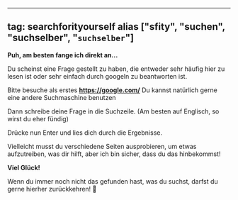 
---
tag: searchforityourself
alias ["sfity", "suchen", "suchselber", "```suchselber```"]
---

**Puh, am besten fange ich direkt an...**

Du scheinst eine Frage gestellt zu haben, die entweder sehr häufig hier zu lesen ist oder sehr einfach durch googeln zu beantworten ist.

Bitte besuche als erstes
**<https://google.com/>**
Du kannst natürlich gerne eine andere Suchmaschine benutzen

Dann schreibe deine Frage in die Suchzeile.
(Am besten auf Englisch, so wirst du eher fündig)

Drücke nun Enter und lies dich durch die Ergebnisse.

Vielleicht musst du verschiedene Seiten ausprobieren, um etwas aufzutreiben, was dir hilft, aber ich bin sicher, dass du das hinbekommst!

**Viel Glück!**

Wenn du immer noch nicht das gefunden hast, was du suchst, darfst du gerne hierher zurückkehren! 🙂
